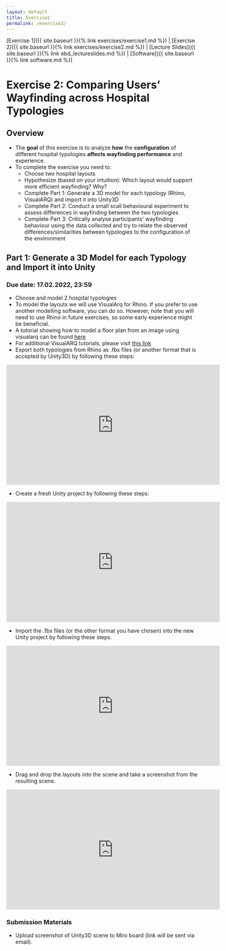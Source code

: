 ```yaml
---
layout: default
title: Exercise2
permalink: /exercise2/
---
```


[Exercise 1]({{ site.baseurl }}{% link exercises/exercise1.md %}) | [Exercise 2]({{ site.baseurl }}{% link exercises/exercise2.md %}) | [Lecture Slides]({{ site.baseurl }}{% link ebd_lectureslides.md %}) | [Software]({{ site.baseurl }}{% link software.md %})

#  Exercise 2: Comparing Users’ Wayfinding across Hospital Typologies

## Overview

- The **goal** of this exercise is to analyze **how** the **configuration** of different hospital typologies **affects wayfinding performance** and experience.
- To complete the exercise you need to:
    - Choose two hospital layouts
    - Hypothesize (based on your intuition): Which layout  would support more efficient wayfinding? Why?
    - Complete Part 1: Generate a 3D model for each typology (Rhino, VisualARQ) and import it into Unity3D
    - Complete Part 2: Conduct a small scall behavioural experiment to assess differences in wayfinding between the two typologies
    - Complete Part 3: Critically analyse participants’ wayfinding behaviour using the data collected and try to relate the observed differences/similarities between typologies to the configuration of the environment

## Part 1: Generate a 3D Model for each Typology and Import it into Unity
### Due date: 17.02.2022, 23:59
- Choose and model 2 hospital typologies
- To model the layouts we will use VisualArq for Rhino. If you prefer to use another modelling software, you can do so.
However, note that you will need to use Rhino in future exercises, so some early experience might be beneficial.
- A tutorial showing how to model a floor plan from an image using visualarq can be found [here](https://drive.google.com/file/d/1NVp7wVHzlMYqUnkfs7qSa9iyu5t3iO9D/view)
- For additional VisualARQ tutorials, please visit [this link](https://www.visualarq.com/learn/videos/)
- Export both typologies from Rhino as .fbx files (or another format that is accepted by Unity3D) by following these steps:

<iframe width="560" height="315" src="https://www.youtube.com/embed/XsIkjZUcI-U" title="YouTube video player" frameborder="0" allow="accelerometer; autoplay; clipboard-write; encrypted-media; gyroscope; picture-in-picture" allowfullscreen></iframe>

- Create a fresh Unity project by following these steps:

<iframe width="560" height="315" src="https://www.youtube.com/embed/YUZENcNaEMY" title="YouTube video player" frameborder="0" allow="accelerometer; autoplay; clipboard-write; encrypted-media; gyroscope; picture-in-picture" allowfullscreen></iframe>

- Import the .fbx files (or the other format you have chosen) into the new Unity project by following these steps.

<iframe width="560" height="315" src="https://www.youtube.com/embed/FNdLj3VyhZ0" title="YouTube video player" frameborder="0" allow="accelerometer; autoplay; clipboard-write; encrypted-media; gyroscope; picture-in-picture" allowfullscreen></iframe>

- Drag and drop the layouts into the scene and take a screenshot from the resulting scene.

<iframe width="560" height="315" src="https://www.youtube.com/embed/uPNTZLxRLtI" title="YouTube video player" frameborder="0" allow="accelerometer; autoplay; clipboard-write; encrypted-media; gyroscope; picture-in-picture" allowfullscreen></iframe>

### Submission Materials
- Upload screenshot of Unity3D scene to Miro board (link will be sent via email).



